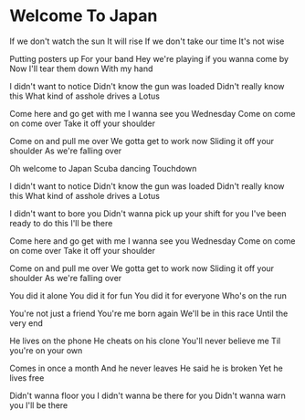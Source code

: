 # Welcome To Japan

If we don't watch the sun
It will rise
If we don't take our time
It's not wise

Putting posters up
For your band
Hey we're playing if you wanna come by
Now I'll tear them down
With my hand

I didn't want to notice
Didn't know the gun was loaded
Didn't really know this
What kind of asshole drives a Lotus

Come here and go get with me
I wanna see you Wednesday
Come on come on come over
Take it off your shoulder

Come on and pull me over
We gotta get to work now
Sliding it off your shoulder
As we're falling over

Oh welcome to Japan
Scuba dancing
Touchdown

I didn't want to notice
Didn't know the gun was loaded
Didn't really know this
What kind of asshole drives a Lotus

I didn't want to bore you
Didn't wanna pick up your shift for you
I've been ready to do this
I'll be there

Come here and go get with me
I wanna see you Wednesday
Come on come on come over
Take it off your shoulder

Come on and pull me over
We gotta get to work now
Sliding it off your shoulder
As we're falling over

You did it alone
You did it for fun
You did it for everyone
Who's on the run

You're not just a friend
You're me born again
We'll be in this race
Until the very end

He lives on the phone
He cheats on his clone
You'll never believe me
Til you're on your own

Comes in once a month
And he never leaves
He said he is broken
Yet he lives free

Didn't wanna floor you
I didn't wanna be there for you
Didn't wanna warn you
I'll be there
